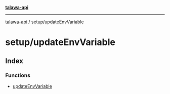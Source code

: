 [**talawa-api**](../../README.md)

***

[talawa-api](../../modules.md) / setup/updateEnvVariable

# setup/updateEnvVariable

## Index

### Functions

- [updateEnvVariable](functions/updateEnvVariable.md)
